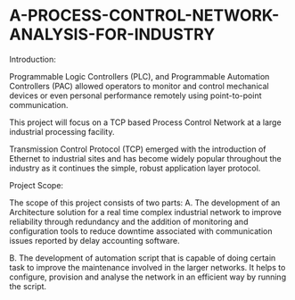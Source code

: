 # A-PROCESS-CONTROL-NETWORK-ANALYSIS-FOR-INDUSTRY

Introduction:

Programmable Logic Controllers (PLC), and Programmable Automation Controllers (PAC) allowed operators to monitor and control mechanical devices or even personal performance remotely using point-to-point communication.

This project will focus on a TCP based Process Control Network at a large industrial processing facility.

Transmission Control Protocol (TCP) emerged with the introduction of Ethernet to industrial sites and has become widely popular throughout the industry as it continues the simple, robust application layer protocol.

Project Scope:

The scope of this project consists of two parts:
A. The development of an Architecture solution for a real time complex industrial network to improve reliability through redundancy and the addition of monitoring and configuration tools to reduce downtime associated with communication issues reported by delay accounting software.

B. The development of automation script that is capable of doing certain task to improve the maintenance involved in the larger networks. It helps to configure, provision and analyse the network in an efficient way by running the script.

